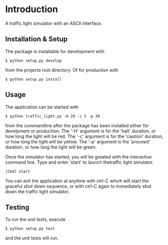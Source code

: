 # Introduction

A traffic light simulator with an ASCII interface.

## Installation & Setup

The package is installable for development with
``` shell
$ python setup.py develop
```
from the projects root directory. Of for production with
``` shell
$ python setup.py install
```

## Usage

The application can be started with
``` shell
$ python traffic_light.py -H 20 -c 5 -p 30
```
from the commandline after the package has been installed either for develpment or production.
The '-H' argument is for the 'halt' duration, or how long the light will be red. The '-c'
argument is for the 'caution' duration, or how long the light will be yellow. The '-p' argument
is the 'proceed' duration, or how long the light will be green.

Once the simulator has started, you will be greated with the interactive command line. Type and
enter 'start' to launch thetraffic light simulator.
``` shell
(Cmd) start
```

You can exit the application at anytime with ctrl-C which will start the graceful shut down
sequence, or with ctrl-C again to immediately shut down the traffic light simulator.

## Testing
To run the unit tests, execute
``` shell
$ python setup.py test
```
and the unit tests will run.